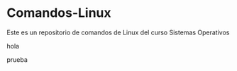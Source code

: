 # Comandos-Linux
Este es un repositorio de comandos de Linux del curso Sistemas Operativos




hola 


prueba
